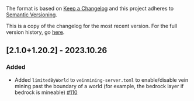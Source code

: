 The format is based on [Keep a Changelog](http://keepachangelog.com/en/1.0.0/) and this project adheres to [Semantic Versioning](http://semver.org/spec/v2.0.0.html).

This is a copy of the changelog for the most recent version. For the full version history, go [here](https://github.com/illusivesoulworks/veinmining/blob/1.20.x/CHANGELOG.md).

## [2.1.0+1.20.2] - 2023.10.26
### Added
- Added `limitedByWorld` to `veinmining-server.toml` to enable/disable vein mining past the boundary of a world
  (for example, the bedrock layer if bedrock is mineable) [#110](https://github.com/illusivesoulworks/veinmining/issues/110)
